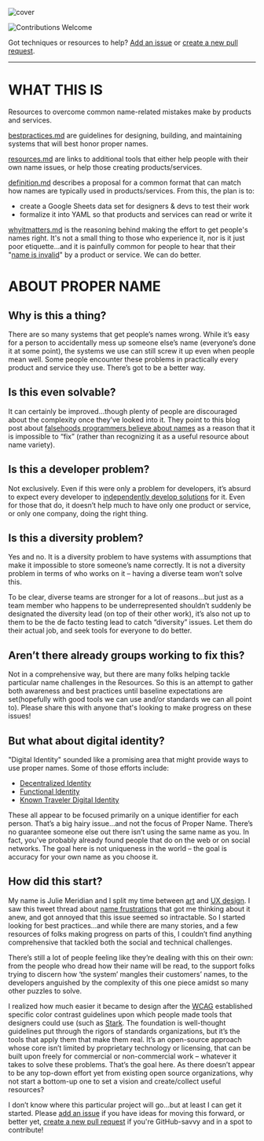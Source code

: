 ![cover](/cover.png)

![Contributions Welcome](https://img.shields.io/badge/Contributions-welcome-blue.svg)

Got techniques or resources to help? [Add an issue](https://github.com/makeitlegit/propername/issues) or [create a new pull request](https://github.com/makeitlegit/propername/pulls).

---

# WHAT THIS IS

Resources to overcome common name-related mistakes make by products and services.

[bestpractices.md](https://github.com/makeitlegit/propername/blob/main/bestpractices.md) are guidelines for designing, building, and maintaining systems that will best honor proper names.

[resources.md](https://github.com/makeitlegit/propername/blob/main/resources.md) are links to additional tools that either help people with their own name issues, or help those creating products/services.

[definition.md](https://github.com/makeitlegit/propername/blob/main/definition.md) describes a proposal for a common format that can match how names are typically used in products/services. From this, the plan is to:
- create a Google Sheets data set for designers & devs to test their work
- formalize it into YAML so that products and services can read or write it

[whyitmatters.md](https://github.com/makeitlegit/propername/blob/main/whyitmatters.md) is the reasoning behind making the effort to get people's names right. It's not a small thing to those who experience it, nor is it just poor etiquette...and it is painfully common for people to hear that their "[name is invalid](https://www.twitter.com/yournameisvalid)" by a product or service. We can do better.


# ABOUT PROPER NAME

## Why is this a thing?
There are so many systems that get people’s names wrong. While it’s easy for a person to accidentally mess up someone else’s name (everyone’s done it at some point), the systems we use can still screw it up even when people mean well. Some people encounter these problems in practically every product and service they use. There’s got to be a better way.


## Is this even solvable?
It can certainly be improved…though plenty of people are discouraged about the complexity once they’ve looked into it. They point to this blog post about [falsehoods programmers believe about names](https://www.kalzumeus.com/2010/06/17/falsehoods-programmers-believe-about-names/) as a reason that it is impossible to “fix” (rather than recognizing it as a useful resource about name variety).


## Is this a developer problem?
Not exclusively. Even if this were only a problem for developers, it’s absurd to expect every developer to [independently develop solutions](https://twitter.com/dev_johannes/status/1300884211159584768?s=20) for it. Even for those that do, it doesn’t help much to have only one product or service, or only one company, doing the right thing.


## Is this a diversity problem?
Yes and no. It is a diversity problem to have systems with assumptions that make it impossible to store someone’s name correctly. It is not a diversity problem in terms of who works on it – having a diverse team won’t solve this.

To be clear, diverse teams are stronger for a lot of reasons…but just as a team member who happens to be underrepresented shouldn’t suddenly be designated the diversity lead (on top of their other work), it’s also not up to them to be the de facto testing lead to catch “diversity” issues. Let them do their actual job, and seek tools for everyone to do better.

## Aren’t there already groups working to fix this?
Not in a comprehensive way, but there are many folks helping tackle particular name challenges in the Resources. So this is an attempt to gather both awareness and best practices until baseline expectations are set(hopefully with good tools we can use and/or standards we can all point to). Please share this with anyone that's looking to make progress on these issues!

## But what about digital identity?
"Digital Identity" sounded like a promising area that might provide ways to use proper names. Some of those efforts include:
- [Decentralized Identity](https://query.prod.cms.rt.microsoft.com/cms/api/am/binary/RE2DjfY)
- [Functional Identity](https://github.com/WebOfTrustInfo/rwot10-buenosaires/blob/master/topics-and-advance-readings/functional-identity-primer.md)
- [Known Traveler Digital Identity](https://ktdi.org/)

These all appear to be focused primarily on a unique identifier for each person. That’s a big hairy issue…and not the focus of Proper Name. There’s no guarantee someone else out there isn’t using the same name as you. In fact, you’ve probably already found people that do on the web or on social networks. The goal here is not uniqueness in the world – the goal is accuracy for your own name as you choose it.


## How did this start?
My name is Julie Meridian and I split my time between [art](https://www.juliemeridian.com) and [UX design](https://www.makeitlegit.com). I saw this tweet thread about [name frustrations](https://twitter.com/rockbot/status/1270400995567169536) that got me thinking about it anew, and got annoyed that this issue seemed so intractable. So I started looking for best practices…and while there are many stories, and a few resources of folks making progress on parts of this, I couldn’t find anything comprehensive that tackled both the social and technical challenges.

There’s still a lot of people feeling like they’re dealing with this on their own: from the people who dread how their name will be read, to the support folks trying to discern how ‘the system’ mangles their customers’ names, to the developers anguished by the complexity of this one piece amidst so many other puzzles to solve.

I realized how much easier it became to design after the [WCAG](https://www.w3.org/WAI/standards-guidelines/wcag/) established specific color contrast guidelines upon which people made tools that designers could use (such as [Stark](https://www.getstark.co/). The foundation is well-thought guidelines put through the rigors of standards organizations, but it’s the tools that apply them that make them real. It’s an open-source approach whose core isn’t limited by proprietary technology or licensing, that can be built upon freely for commercial or non-commercial work – whatever it takes to solve these problems. That’s the goal here. As there doesn’t appear to be any top-down effort yet from existing open source organizations, why not start a bottom-up one to set a vision and create/collect useful resources?

I don’t know where this particular project will go…but at least I can get it started. Please [add an issue](https://github.com/makeitlegit/propername/issues) if you have ideas for moving this forward, or better yet, [create a new pull request](https://github.com/makeitlegit/propername/pulls) if you're GitHub-savvy and in a spot to contribute!